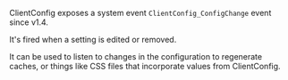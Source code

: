 ClientConfig exposes a system event `ClientConfig_ConfigChange` event since v1.4. 

It's fired when a setting is edited or removed. 

It can be used to listen to changes in the configuration to regenerate caches, or things like CSS files that incorporate values from ClientConfig.
